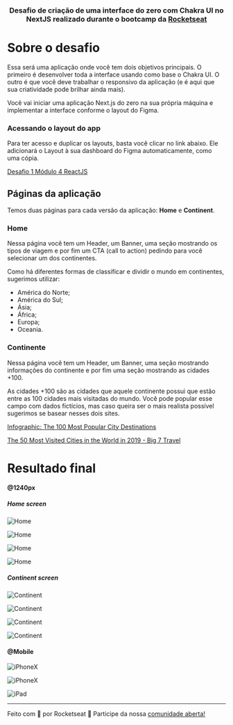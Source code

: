 <h3 align="center">
 Desafio de criação de uma interface do zero com Chakra UI no NextJS realizado durante o bootcamp da <a href="https://github.com/rocketseat-education">Rocketseat</a>
</h3>


# Sobre o desafio

Essa será uma aplicação onde você tem dois objetivos principais. O primeiro é desenvolver toda a interface usando como base o Chakra UI. O outro é que você deve trabalhar o responsivo da aplicação (e é aqui que sua criatividade pode brilhar ainda mais).

Você vai iniciar uma aplicação Next.js do zero na sua própria máquina e implementar a interface conforme o layout do Figma.

### Acessando o layout do app

Para ter acesso e duplicar os layouts, basta você clicar no link abaixo. Ele adicionará o Layout à sua dashboard do Figma automaticamente, como uma cópia.

[Desafio 1 Módulo 4 ReactJS](https://www.figma.com/file/8QAkMs3BddatXn2fFseyu4/Desafio-1-M%C3%B3dulo-4-ReactJS/duplicate)

## Páginas da aplicação

Temos duas páginas para cada versão da aplicação: **Home** e **Continent**.

### Home

Nessa página você tem um Header, um Banner, uma seção mostrando os tipos de viagem e por fim um CTA (call to action) pedindo para você selecionar um dos continentes.

Como há diferentes formas de classificar e dividir o mundo em continentes, sugerimos utilizar:

- América do Norte;
- América do Sul;
- Ásia;
- África;
- Europa;
- Oceania.

### Continente

Nessa página você tem um Header, um Banner, uma seção mostrando informações do continente e por fim uma seção mostrando as cidades +100.

As cidades +100 são as cidades que aquele continente possui que estão entre as 100 cidades mais visitadas do mundo. Você pode popular esse campo com dados fictícios, mas caso queira ser o mais realista possível sugerimos se basear nesses dois sites.

[Infographic: The 100 Most Popular City Destinations](https://www.visualcapitalist.com/the-100-most-popular-city-destinations/)

[The 50 Most Visited Cities in the World in 2019 - Big 7 Travel](https://bigseventravel.com/the-most-visited-cities-world-2019/)


# Resultado final

#### @1240px
##### Home screen

![Home](appImages/Home_top.png)

![Home](appImages/Home_bottom.png)

![Home](appImages/Home_dark_top.png)

![Home](appImages/Home_dark_bottom.png)

##### Continent screen

![Continent](appImages/Continent_top.png)

![Continent](appImages/Continent_bottom.png)

![Continent](appImages/Continent_dark_top.png)

![Continent](appImages/Continent_dark_bottom.png)

#### @Mobile

![iPhoneX](appImages/iPhoneX_Continent.png)

![iPhoneX](appImages/iPhoneX_landscape.png)

![iPad](appImages/iPad.png)

---

Feito com 💜 por Rocketseat 👋 Participe da nossa [comunidade aberta!](https://discord.gg/pUU3CG4Z)